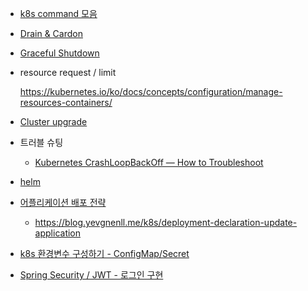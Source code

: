 * [k8s command 모음](https://github.com/gnosia93/eks-on-aws/blob/main/tutorial/k8s-op-cmd.md)

* [Drain & Cardon](https://velog.io/@koo8624/Kubernetes-Drain-Cordon-and-Uncordon)

* [Graceful Shutdown](https://waspro.tistory.com/682)
  
* resource request / limit 

  https://kubernetes.io/ko/docs/concepts/configuration/manage-resources-containers/ 

* [Cluster upgrade](https://jerryljh.tistory.com/86)

* 트러블 슈팅
  - [Kubernetes CrashLoopBackOff — How to Troubleshoot](https://foxutech.medium.com/kubernetes-crashloopbackoff-how-to-troubleshoot-940dbb16bc84)
  
* [helm](https://github.com/gnosia93/eks-on-aws/blob/main/tutorial/study-helm.md)

* [어플리케이션 배포 전략](https://velog.io/@_zero_/%EC%BF%A0%EB%B2%84%EB%84%A4%ED%8B%B0%EC%8A%A4-%EB%B0%B0%ED%8F%AC-%EC%A0%84%EB%9E%B5RollingUpdate-BlueGreen-Canary-%EB%B0%8F-%EB%A1%A4%EB%B0%B1Rollback-%EA%B0%9C%EB%85%90%EA%B3%BC-%EC%84%A4%EC%A0%95)

  - https://blog.yevgnenll.me/k8s/deployment-declaration-update-application

* [k8s 환경변수 구성하기 - ConfigMap/Secret](https://waspro.tistory.com/681)
  
* [Spring Security / JWT - 로그인 구현](https://webfirewood.tistory.com/115)
